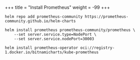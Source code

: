+++
title = "Install Prometheus"
weight = -99
+++

```shell
helm repo add prometheus-community https://prometheus-community.github.io/helm-charts

helm install prometheus prometheus-community/prometheus \
    --set server.service.type=NodePort \
    --set server.service.nodePort=30003

helm install prometheus-operator oci://registry-1.docker.io/bitnamicharts/kube-prometheus
```
